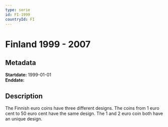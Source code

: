 ```yaml
---
type: serie
id: FI-1999
countryId: FI
---
```


# Finland 1999 - 2007

## Metadata

**Startdate:** 1999-01-01\
**Enddate:**

## Description

The Finnish euro coins have three different designs. The coins from 1 euro cent to 50 euro cent have the same design. The 1 and 2 euro coin both have an unique design.

